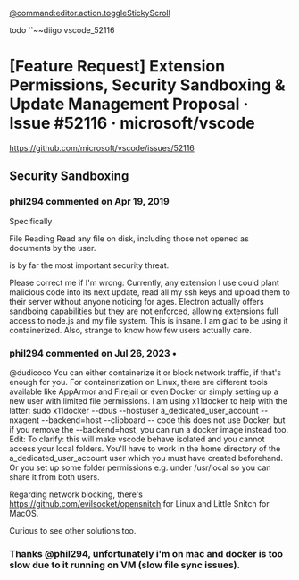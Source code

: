 

[@command:editor.action.toggleStickyScroll](command:editor.action.toggleStickyScroll)

todo ``~~diigo
vscode_52116

# [Feature Request] Extension Permissions, Security Sandboxing & Update Management Proposal · Issue #52116 · microsoft/vscode



 https://github.com/microsoft/vscode/issues/52116

## Security Sandboxing





### phil294 commented on Apr 19, 2019

Specifically

File Reading
Read any file on disk, including those not opened as documents by the user.

is by far the most important security threat.

Please correct me if I'm wrong:
Currently, any extension I use could plant malicious code into its next update, read all my ssh keys and upload them to their server without anyone noticing for ages. Electron actually offers sandboing capabilities but they are not enforced, allowing extensions full access to node.js and my file system. This is insane. I am glad to be using it containerized. Also, strange to know how few users actually care.








### phil294 commented on Jul 26, 2023 • 

@dudicoco You can either containerize it or block network traffic, if that's enough for you. For containerization on Linux, there are different tools available like AppArmor and Firejail or even Docker or simply setting up a new user with limited file permissions. I am using x11docker to help with the latter: sudo x11docker --dbus --hostuser a_dedicated_user_account --nxagent --backend=host --clipboard -- code this does not use Docker, but if you remove the --backend=host, you can run a docker image instead too. Edit: To clarify: this will make vscode behave isolated and you cannot access your local folders. You'll have to work in the home directory of the a_dedicated_user_account user which you must have created beforehand. Or you set up some folder permissions e.g. under /usr/local so you can share it from both users.

Regarding network blocking, there's https://github.com/evilsocket/opensnitch for Linux and Little Snitch for MacOS.

Curious to see other solutions too.








### Thanks @phil294, unfortunately i'm on mac and docker is too slow due to it running on VM (slow file sync issues).





